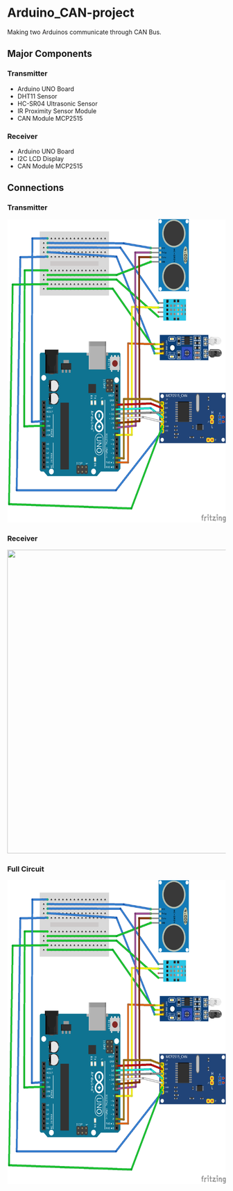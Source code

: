 # Arduino_CAN-project
Making two Arduinos communicate through CAN Bus.
## Major Components 
### Transmitter
- Arduino UNO Board
- DHT11 Sensor
- HC-SR04 Ultrasonic Sensor
- IR Proximity Sensor Module
- CAN Module MCP2515
### Receiver
- Arduino UNO Board
- I2C LCD Display
- CAN Module MCP2515
## Connections
### Transmitter
<img src="https://github.com/Omisha3301/Arduino_CAN-project/blob/main/CAN_img/CAN_transmitter_dia_a.png?raw=true" width="700" height="700">

### Receiver
<img src="https://github.com/Omisha3301/Arduino_CAN-project/blob/main/CAN_img/CAN_reciever_dia_a.png?raw=true" width="700" height="700">

### Full Circuit
<img src="https://github.com/Omisha3301/Arduino_CAN-project/blob/main/CAN_img/CAN_transmitter_dia_a.png?raw=true" width="700" height="700">
